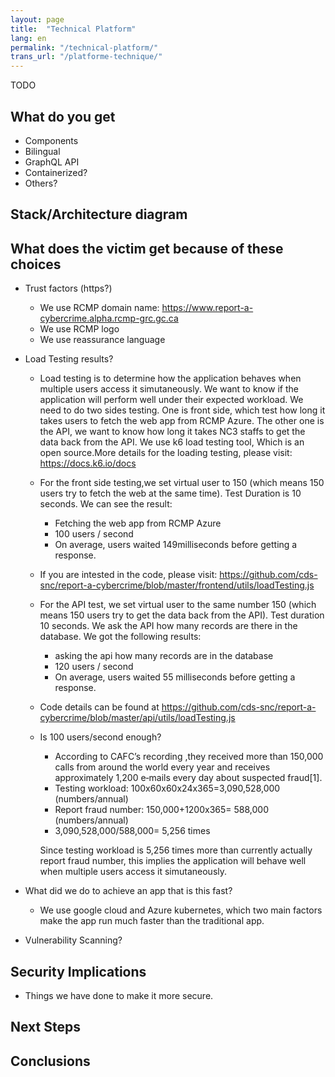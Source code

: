 ```yaml
---
layout: page
title:  "Technical Platform"
lang: en
permalink: "/technical-platform/"
trans_url: "/platforme-technique/"
---
```


TODO
## What do you get
- Components
- Bilingual
- GraphQL API
- Containerized?
- Others?

## Stack/Architecture diagram


## What does the victim get because of these choices
- Trust factors (https?)

  - We use RCMP domain name: https://www.report-a-cybercrime.alpha.rcmp-grc.gc.ca
  - We use RCMP logo
  - We use reassurance language

- Load Testing results?

  - Load testing is  to determine how the application behaves when multiple users access it simutaneously. We want to know if the application will perform well under their expected workload. We need to do two sides testing. One is front side, which test how long it takes users to fetch the web app from RCMP Azure. The other one is the API, we want to know how long it takes NC3 staffs to get the data back from the API. We use k6 load testing tool, Which is an open source.More details for the loading testing, please visit: https://docs.k6.io/docs
  - For the front side testing,we set virtual user to 150 (which means 150 users try to fetch the web at the same time). Test Duration is 10 seconds. We can see the result: 
    - Fetching the web app from RCMP Azure
    - 100 users / second
    - On average, users waited 149milliseconds before getting a response.
  - If you are intested in the code, please visit: https://github.com/cds-snc/report-a-cybercrime/blob/master/frontend/utils/loadTesting.js
  - For the API test, we set  virtual user to the same number 150 (which means 150 users try to get the data back from the API). Test duration 10 seconds. We ask the API how many records are there in the database. We got the following results:
    - asking the api how many records are in the database
    - 120 users / second
    - On average, users waited 55  milliseconds before getting a response.
  - Code details can be found at https://github.com/cds-snc/report-a-cybercrime/blob/master/api/utils/loadTesting.js

  - Is 100 users/second enough?

    - According to CAFC’s recording ,they received more than 150,000 calls from around the world every year and receives approximately 1,200 e‑mails every day about suspected fraud[1]. 
     - Testing workload:   100x60x60x24x365=3,090,528,000      (numbers/annual)
    - Report fraud number:   150,000+1200x365=        588,000  (numbers/annual)
    - 3,090,528,000/588,000= 5,256 times

    Since testing workload is 5,256 times more than currently actually report fraud number, this implies the application will behave well when multiple users access it simutaneously.

- What did we do to achieve an app that is this fast?
  - We use google cloud and Azure kubernetes, which two main factors make the app run much faster than the traditional app.


- Vulnerability Scanning?

## Security Implications
- Things we have done to make it more secure.

## Next Steps

## Conclusions
